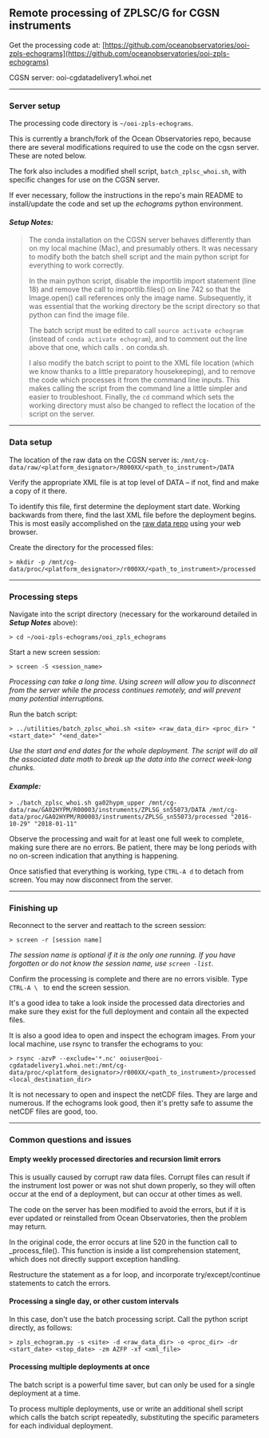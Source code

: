 ## Remote processing of ZPLSC/G for CGSN instruments

Get the processing code at:
[https://github.com/oceanobservatories/ooi-zpls-echograms](https://github.com/oceanobservatories/ooi-zpls-echograms) 

CGSN server: ooi-cgdatadelivery1.whoi.net

---
### Server setup
The processing code directory is `~/ooi-zpls-echograms`. 

This is currently a branch/fork of the Ocean Observatories repo, because there
are several modifications required to use the code on the cgsn server. These
are noted below.

The fork also includes a modified shell script, `batch_zplsc_whoi.sh`, with
specific changes for use on the CGSN server.

If ever necessary, follow the instructions in the repo's main README to
install/update the code  and set up the _echograms_ python environment.

#### _Setup Notes:_

>The conda installation on the CGSN server behaves differently than on my
local machine (Mac), and presumably others. It was necessary to modify both
the batch shell script and the main python script for everything to
work correctly.
>
>In the main python script, disable the importlib import statement (line 18)
and remove the call to importlib.files() on line 742 so that the Image.open()
call references only the image name. Subsequently, it was essential that
the working directory be the script directory so that python can find the
image file.
>
>The batch script must be edited to call `source activate echogram` (instead
of `conda activate echogram`), and to comment out the line above that one,
which calls `.` on conda.sh.
>
>I also modify the batch script to point to the XML file location (which we
know thanks to a little preparatory housekeeping), and to remove the code
which processes it from the command line inputs. This makes calling the
script from the command line a little simpler and easier to troubleshoot.
Finally, the `cd` command which sets the working directory must also be
changed to reflect the location of the script on the server.

---
### Data setup

The location of the raw data on the CGSN server is:
```/mnt/cg-data/raw/<platform_designator>/R000XX/<path_to_instrument>/DATA```

Verify the appropriate XML file is at top level of DATA – if not, find and
make a copy of it there.

To identify this file, first determine the deployment start  date. Working
backwards from there, find the last XML file before the deployment begins.
This is most easily accomplished on the
[raw data repo](https://rawdata.oceanobservatories.org/files/) using your web
browser.

Create the directory for the processed files:

```commandline
> mkdir -p /mnt/cg-data/proc/<platform_designator>/r000XX/<path_to_instrument>/processed
```

---
### Processing steps

Navigate into the script directory (necessary for the workaround detailed in 
_**Setup Notes**_ above):
```
> cd ~/ooi-zpls-echograms/ooi_zpls_echograms
```

Start a new screen session:
```commandline
> screen -S <session_name>
```

_Processing can take a long time. Using screen will allow you to disconnect
from the server while the process  continues remotely, and will prevent
many potential interruptions._

Run the batch script:
```commandline
> ../utilities/batch_zplsc_whoi.sh <site> <raw_data_dir> <proc_dir> "<start_date>" "<end_date>"
```

_Use the start and end dates for the whole deployment. The script will do all
the associated date math to break up the data into the correct week-long chunks._

#### _Example:_
```commandline
> ./batch_zplsc_whoi.sh ga02hypm_upper /mnt/cg-data/raw/GA02HYPM/R00003/instruments/ZPLSG_sn55073/DATA /mnt/cg-data/proc/GA02HYPM/R00003/instruments/ZPLSG_sn55073/processed "2016-10-29" "2018-01-11"

```

Observe the processing and wait for at least one full week to complete, making
sure there are no errors. Be patient, there may be long periods with no
on-screen indication that anything is happening.

Once satisfied that everything is working, type `CTRL-A d` to detach from
screen. You may now disconnect from the server.

---
### Finishing up

Reconnect to the server and reattach to the screen session:
```commandline
> screen -r [session name]
```

_The session name is optional if it is the only one running. If you have
forgotten or do not know the session name, use `screen -list`._

Confirm the processing is complete and there are no errors visible. Type
`CTRL-A \ ` to end the screen session.

It's a good idea to take a look inside the processed data directories and
make sure they exist for the full deployment and contain all the expected
files.

It is also a good idea to open and inspect the echogram images. From your
local machine, use rsync to transfer the echograms to you:
```commandline
> rsync -azvP --exclude='*.nc' ooiuser@ooi-cgdatadelivery1.whoi.net:/mnt/cg-data/proc/<platform_designator>/r000XX/<path_to_instrument>/processed <local_destination_dir>
```

It is not necessary to open and inspect the netCDF files. They are large and
numerous. If the echograms look good, then it's pretty safe to assume the
netCDF files are good, too.

---
### Common questions and issues

#### Empty weekly processed directories and recursion limit errors

This is usually caused by corrupt raw data files. Corrupt files can result
if the instrument lost power or was not shut down properly, so they will
often occur at the end of a deployment, but can occur at other times as well.

The code on the server has been modified to avoid the errors, but if it is
ever updated or reinstalled from Ocean Observatories, then the problem may
return.

In the original code, the error occurs at line 520 in the function call to
_process_file(). This function is inside a list comprehension statement, which
does not directly support exception handling.

Restructure the statement as a for loop, and incorporate try/except/continue
statements to catch the errors.

#### Processing a single day, or other custom intervals

In this case, don't use the batch processing script. Call the python script
directly, as follows:
```commandline
> zpls_echogram.py -s <site> -d <raw_data_dir> -o <proc_dir> -dr <start_date> <stop_date> -zm AZFP -xf <xml_file>
```

#### Processing multiple deployments at once

The batch script is a powerful time saver, but can only be used for a single
deployment at a time.

To process multiple deployments, use or write an additional shell script which
calls the batch script repeatedly, substituting the specific parameters for
each individual deployment.